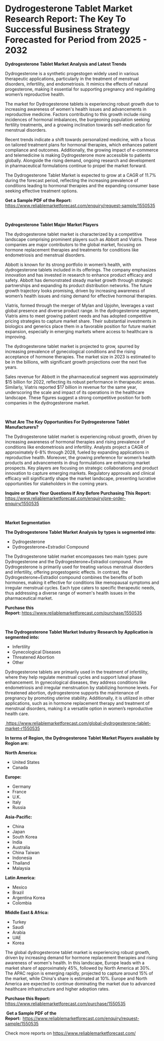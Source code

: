 <p><h1>Dydrogesterone Tablet Market Research Report: The Key To Successful Business Strategy Forecasted for Period from 2025 - 2032</h1></p><p><strong>Dydrogesterone Tablet Market Analysis and Latest Trends</strong></p>
<p><p>Dydrogesterone is a synthetic progestogen widely used in various therapeutic applications, particularly in the treatment of menstrual disorders, infertility, and endometriosis. It mimics the effects of natural progesterone, making it essential for supporting pregnancy and regulating women’s reproductive health.</p><p>The market for Dydrogesterone tablets is experiencing robust growth due to increasing awareness of women's health issues and advancements in reproductive medicine. Factors contributing to this growth include rising incidences of hormonal imbalances, the burgeoning population seeking fertility treatments, and a growing inclination towards self-medication for menstrual disorders.</p><p>Recent trends indicate a shift towards personalized medicine, with a focus on tailored treatment plans for hormonal therapies, which enhances patient compliance and outcomes. Additionally, the growing impact of e-commerce and telemedicine is making Dydrogesterone more accessible to patients globally. Alongside the rising demand, ongoing research and development in pharmaceutical formulations continue to propel the market forward.</p><p>The Dydrogesterone Tablet Market is expected to grow at a CAGR of 11.7% during the forecast period, reflecting the increasing prevalence of conditions leading to hormonal therapies and the expanding consumer base seeking effective treatment options.</p></p>
<p><strong>Get a Sample PDF of the Report:&nbsp;</strong> <a href="https://www.reliablemarketforecast.com/enquiry/request-sample/1550535?utm_campaign=3049&utm_medium=2&utm_source=Github&utm_content=ia&utm_term=08032025&utm_id=dydrogesterone-tablet">https://www.reliablemarketforecast.com/enquiry/request-sample/1550535</a></p>
<p>&nbsp;</p>
<p><strong>Dydrogesterone Tablet Major Market Players</strong></p>
<p><p>The dydrogesterone tablet market is characterized by a competitive landscape comprising prominent players such as Abbott and Viatris. These companies are major contributors to the global market, focusing on hormone replacement therapies and treatments for conditions like endometriosis and menstrual disorders.</p><p>Abbott is known for its strong portfolio in women’s health, with dydrogesterone tablets included in its offerings. The company emphasizes innovation and has invested in research to enhance product efficacy and safety. Abbott has demonstrated steady market growth through strategic partnerships and expanding its product distribution networks. The future growth trajectory looks promising, driven by increasing awareness of women’s health issues and rising demand for effective hormonal therapies.</p><p>Viatris, formed through the merger of Mylan and Upjohn, leverages a vast global presence and diverse product range. In the dydrogesterone segment, Viatris aims to meet growing patient needs and has adopted competitive pricing strategies to capture market share. Their substantial investments in biologics and generics place them in a favorable position for future market expansion, especially in emerging markets where access to healthcare is improving.</p><p>The dydrogesterone tablet market is projected to grow, spurred by increasing prevalence of gynecological conditions and the rising acceptance of hormone therapies. The market size in 2023 is estimated to be in the billions, with significant growth projections over the next five years.</p><p>Sales revenue for Abbott in the pharmaceutical segment was approximately $15 billion for 2022, reflecting its robust performance in therapeutic areas. Similarly, Viatris reported $17 billion in revenue for the same year, underscoring the scale and impact of its operations in the healthcare landscape. These figures suggest a strong competitive position for both companies in the dydrogesterone market.</p></p>
<p>&nbsp;</p>
<p><strong>What Are The Key Opportunities For Dydrogesterone Tablet Manufacturers?</strong></p>
<p><p>The Dydrogesterone tablet market is experiencing robust growth, driven by increasing awareness of hormonal therapies and rising prevalence of conditions like endometriosis and infertility. Analysts project a CAGR of approximately 6-8% through 2028, fueled by expanding applications in reproductive health. Moreover, the growing preference for women’s health products and advancements in drug formulations are enhancing market prospects. Key players are focusing on strategic collaborations and product innovation to capture emerging markets. Regulatory approvals and clinical efficacy will significantly shape the market landscape, presenting lucrative opportunities for stakeholders in the coming years.</p></p>
<p><strong>Inquire or Share Your Questions If Any Before Purchasing This Report:</strong> <a href="https://www.reliablemarketforecast.com/enquiry/pre-order-enquiry/1550535?utm_campaign=3049&utm_medium=2&utm_source=Github&utm_content=ia&utm_term=08032025&utm_id=dydrogesterone-tablet">https://www.reliablemarketforecast.com/enquiry/pre-order-enquiry/1550535</a></p>
<p>&nbsp;</p>
<p><strong>Market Segmentation</strong></p>
<p><strong>The Dydrogesterone Tablet Market Analysis by types is segmented into:</strong></p>
<p><ul><li>Dydrogesterone</li><li>Dydrogesterone+Estradiol Compound</li></ul></p>
<p><p>The Dydrogesterone tablet market encompasses two main types: pure Dydrogesterone and the Dydrogesterone+Estradiol compound. Pure Dydrogesterone is primarily used for treating various menstrual disorders and infertility, offering progestogenic effects. In contrast, the Dydrogesterone+Estradiol compound combines the benefits of both hormones, making it effective for conditions like menopausal symptoms and irregular menstrual cycles. Each type caters to specific therapeutic needs, thus addressing a diverse range of women's health issues in the pharmaceutical market.</p></p>
<p><strong>Purchase this Report:&nbsp;</strong><a href="https://www.reliablemarketforecast.com/purchase/1550535?utm_campaign=3049&utm_medium=2&utm_source=Github&utm_content=ia&utm_term=08032025&utm_id=dydrogesterone-tablet">https://www.reliablemarketforecast.com/purchase/1550535</a></p>
<p>&nbsp;</p>
<p><strong>The Dydrogesterone Tablet Market Industry Research by Application is segmented into:</strong></p>
<p><ul><li>Infertility</li><li>Gynecological Diseases</li><li>Threatened Abortion</li><li>Other</li></ul></p>
<p><p>Dydrogesterone tablets are primarily used in the treatment of infertility, where they help regulate menstrual cycles and support luteal phase enhancement. In gynecological diseases, they address conditions like endometriosis and irregular menstruation by stabilizing hormone levels. For threatened abortion, dydrogesterone supports the maintenance of pregnancy by promoting uterine stability. Additionally, it is utilized in other applications, such as in hormone replacement therapy and treatment of menstrual disorders, making it a versatile option in women’s reproductive health care.</p></p>
<p><a href="https://www.reliablemarketforecast.com/global-dydrogesterone-tablet-market-r1550535?utm_campaign=3049&utm_medium=2&utm_source=Github&utm_content=ia&utm_term=08032025&utm_id=dydrogesterone-tablet">&nbsp;https://www.reliablemarketforecast.com/global-dydrogesterone-tablet-market-r1550535</a></p>
<p><strong>In terms of Region, the Dydrogesterone Tablet Market Players available by Region are:</strong></p>
<p>
    <p> <strong> North America: </strong>
        <ul>
            <li>United States</li>
            <li>Canada</li>
        </ul>
        </p> 
    <p> <strong> Europe: </strong>
        <ul>
            <li>Germany</li>
            <li>France</li>
            <li>U.K.</li>
            <li>Italy</li>
            <li>Russia</li>
        </ul>
        </p> 
    <p> <strong> Asia-Pacific: </strong>
        <ul>
            <li>China</li>
            <li>Japan</li>
            <li>South Korea</li>
            <li>India</li>
            <li>Australia</li>
            <li>China Taiwan</li>
            <li>Indonesia</li>
            <li>Thailand</li>
            <li>Malaysia</li>
        </ul>
        </p> 
    <p> <strong> Latin America: </strong>
        <ul>
            <li>Mexico</li>
            <li>Brazil</li>
            <li>Argentina Korea</li>
            <li>Colombia</li>
        </ul>
        </p> 
    <p> <strong> Middle East & Africa: </strong>
        <ul>
            <li>Turkey</li>
            <li>Saudi</li>
            <li>Arabia</li>
            <li>UAE</li>
            <li>Korea</li>
        </ul>
    </p>
    </p>
<p><p>The global dydrogesterone tablet market is experiencing robust growth, driven by increasing demand for hormone replacement therapies and rising awareness of women's health. In this landscape, Europe leads with a market share of approximately 45%, followed by North America at 30%. The APAC region is emerging rapidly, projected to capture around 15% of the market, while China's share is estimated at 10%. Europe and North America are expected to continue dominating the market due to advanced healthcare infrastructure and higher adoption rates.</p></p>
<p><strong>Purchase this Report: </strong><a href="https://www.reliablemarketforecast.com/purchase/1550535?utm_campaign=3049&utm_medium=2&utm_source=Github&utm_content=ia&utm_term=08032025&utm_id=dydrogesterone-tablet">https://www.reliablemarketforecast.com/purchase/1550535</a></p>
<p>&nbsp;<strong>Get a Sample PDF of the Report:&nbsp;&nbsp;</strong><a href="https://www.reliablemarketforecast.com/enquiry/request-sample/1550535?utm_campaign=3049&utm_medium=2&utm_source=Github&utm_content=ia&utm_term=08032025&utm_id=dydrogesterone-tablet">https://www.reliablemarketforecast.com/enquiry/request-sample/1550535</a></p>
<p><strong></strong></p>
<p>Check more reports on <a href="https://www.reliablemarketforecast.com/?utm_campaign=3049&utm_medium=2&utm_source=Github&utm_content=ia&utm_term=08032025&utm_id=dydrogesterone-tablet">https://www.reliablemarketforecast.com/</a></p>
